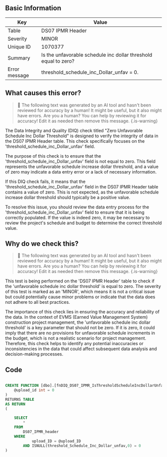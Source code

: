 ## Basic Information
| Key         | Value          |
|-------------|----------------|
| Table       | DS07 IPMR Header |
| Severity    | MINOR |
| Unique ID   | 1070377   |
| Summary     | Is the unfavorable schedule inc dollar threshold equal to zero? |
| Error message | threshold_schedule_inc_Dollar_unfav = 0. |

## What causes this error?

> :robot: The following text was generated by an AI tool and hasn't been reviewed for accuracy by a human! It might be useful, but it also might have errors. Are you a human? You can help by reviewing it for accuracy! Edit it as needed then remove this message.
{.is-warning}

The Data Integrity and Quality (DIQ) check titled "Zero Unfavorable Schedule Inc Dollar Threshold" is designed to verify the integrity of data in the DS07 IPMR Header table. This check specifically focuses on the 'threshold_schedule_inc_Dollar_unfav' field.

The purpose of this check is to ensure that the 'threshold_schedule_inc_Dollar_unfav' field is not equal to zero. This field represents the unfavorable schedule increase dollar threshold, and a value of zero may indicate a data entry error or a lack of necessary information.

If this DIQ check fails, it means that the 'threshold_schedule_inc_Dollar_unfav' field in the DS07 IPMR Header table contains a value of zero. This is not expected, as the unfavorable schedule increase dollar threshold should typically be a positive value.

To resolve this issue, you should review the data entry process for the 'threshold_schedule_inc_Dollar_unfav' field to ensure that it is being correctly populated. If the value is indeed zero, it may be necessary to review the project's schedule and budget to determine the correct threshold value.
## Why do we check this?

> :robot: The following text was generated by an AI tool and hasn't been reviewed for accuracy by a human! It might be useful, but it also might have errors. Are you a human? You can help by reviewing it for accuracy! Edit it as needed then remove this message.
{.is-warning}

This test is being performed on the 'DS07 IPMR Header' table to check if the 'unfavorable schedule inc dollar threshold' is equal to zero. The severity of this test is marked as an 'MINOR', which means it is not a critical issue but could potentially cause minor problems or indicate that the data does not adhere to all best practices.

The importance of this check lies in ensuring the accuracy and reliability of the data. In the context of EVMS (Earned Value Management System) construction project management, the 'unfavorable schedule inc dollar threshold' is a key parameter that should not be zero. If it is zero, it could imply that there are no provisions for unfavorable schedule increments in the budget, which is not a realistic scenario for project management. Therefore, this check helps to identify any potential inaccuracies or inconsistencies in the data that could affect subsequent data analysis and decision-making processes.
## Code

```sql

CREATE FUNCTION [dbo].[fnDIQ_DS07_IPMR_IsThresholdScheduleIncDollarUnfavEqToZero] (
	@upload_id int = 0
)
RETURNS TABLE
AS RETURN
(
	
	SELECT 
		*
	FROM
		DS07_IPMR_header
	WHERE
			upload_ID = @upload_ID
		AND ISNULL(threshold_Schedule_Inc_Dollar_unfav,0) = 0
)
```
